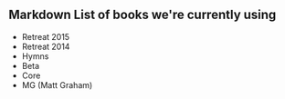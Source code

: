 ## Markdown List of books we're currently using

- Retreat 2015
- Retreat 2014
- Hymns
- Beta
- Core
- MG (Matt Graham)
